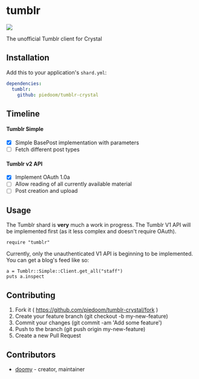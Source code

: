 # tumblr

![](https://travis-ci.org/piedoom/tumblr-crystal.svg)

The unofficial Tumblr client for Crystal

## Installation


Add this to your application's `shard.yml`:

```yaml
dependencies:
  tumblr:
    github: piedoom/tumblr-crystal
```

## Timeline

#### Tumblr Simple

- [x] Simple BasePost implementation with parameters
- [ ] Fetch different post types

#### Tumblr v2 API

- [x] Implement OAuth 1.0a
- [ ] Allow reading of all currently available material
- [ ] Post creation and upload

## Usage

The Tumblr shard is **very** much a work in progress.  The Tumblr V1 API will 
be implemented first (as it less complex and doesn't require OAuth).  

```crystal
require "tumblr"
```

Currently, only the unauthenticated V1 API is beginning to be implemented.
You can get a blog's feed like so:

```cr
a = Tumblr::Simple::Client.get_all("staff")
puts a.inspect
```

## Contributing

1. Fork it ( https://github.com/piedoom/tumblr-crystal/fork )
2. Create your feature branch (git checkout -b my-new-feature)
3. Commit your changes (git commit -am 'Add some feature')
4. Push to the branch (git push origin my-new-feature)
5. Create a new Pull Request

## Contributors

- [doomy](https://github.com/piedoom) - creator, maintainer
